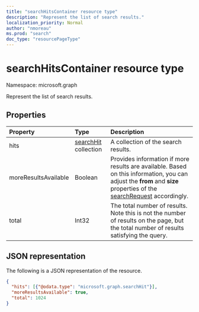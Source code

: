 ```yaml
---
title: "searchHitsContainer resource type"
description: "Represent the list of search results."
localization_priority: Normal
author: "nmoreau"
ms.prod: "search"
doc_type: "resourcePageType"
---
```


# searchHitsContainer resource type

Namespace: microsoft.graph

Represent the list of search results.

## Properties

| Property     | Type        | Description |
|:-------------|:------------|:------------|
|hits|[searchHit](searchhit.md) collection|A collection of the search results.|
|moreResultsAvailable|Boolean|Provides information if more results are available. Based on this information, you can adjust the **from** and **size** properties of the [searchRequest](searchrequest.md) accordingly.|
|total|Int32|The total number of results. Note this is not the number of results on the page, but the total number of results satisfying the query.|

## JSON representation

The following is a JSON representation of the resource.

```json
{
  "hits": [{"@odata.type": "microsoft.graph.searchHit"}],
  "moreResultsAvailable": true,
  "total": 1024
}
```